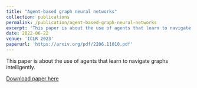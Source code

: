 ```yaml
---
title: "Agent-based graph neural networks"
collection: publications
permalink: /publication/agent-based-graph-neural-networks
excerpt: 'This paper is about the use of agents that learn to navigate graphs intelligently.'
date: 2022-06-22
venue: 'ICLR 2023'
paperurl: 'https://arxiv.org/pdf/2206.11010.pdf'
---
```



This paper is about the use of agents that learn to navigate graphs intelligently.


[Download paper here](https://arxiv.org/pdf/2206.11010.pdf)
